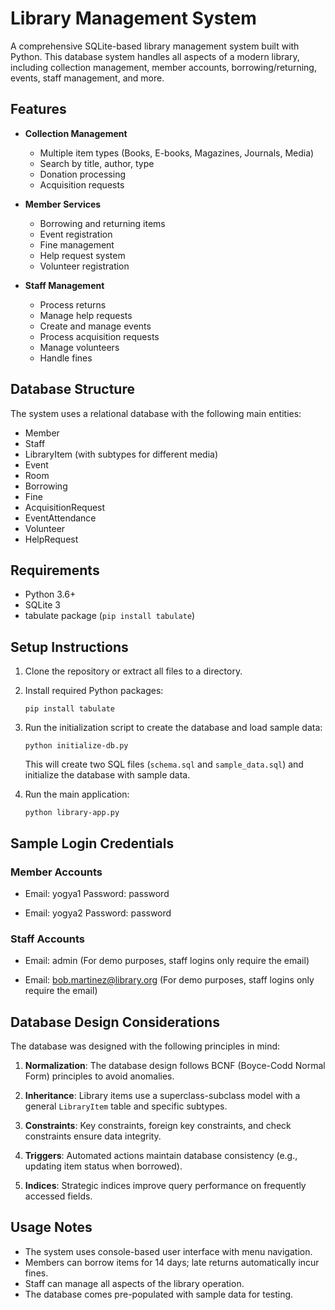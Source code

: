 # Library Management System

A comprehensive SQLite-based library management system built with Python. This database system handles all aspects of a modern library, including collection management, member accounts, borrowing/returning, events, staff management, and more.

## Features

- **Collection Management**
  - Multiple item types (Books, E-books, Magazines, Journals, Media)
  - Search by title, author, type
  - Donation processing
  - Acquisition requests

- **Member Services**
  - Borrowing and returning items
  - Event registration
  - Fine management
  - Help request system
  - Volunteer registration

- **Staff Management**
  - Process returns
  - Manage help requests
  - Create and manage events
  - Process acquisition requests
  - Manage volunteers
  - Handle fines

## Database Structure

The system uses a relational database with the following main entities:
- Member
- Staff
- LibraryItem (with subtypes for different media)
- Event
- Room
- Borrowing
- Fine
- AcquisitionRequest
- EventAttendance
- Volunteer
- HelpRequest

## Requirements

- Python 3.6+
- SQLite 3
- tabulate package (`pip install tabulate`)

## Setup Instructions

1. Clone the repository or extract all files to a directory.

2. Install required Python packages:
   ```
   pip install tabulate
   ```

3. Run the initialization script to create the database and load sample data:
   ```
   python initialize-db.py
   ```
   This will create two SQL files (`schema.sql` and `sample_data.sql`) and initialize the database with sample data.

4. Run the main application:
   ```
   python library-app.py
   ```

## Sample Login Credentials

### Member Accounts
- Email: yogya1
  Password: password

- Email: yogya2
  Password: password

### Staff Accounts
- Email: admin
  (For demo purposes, staff logins only require the email)

- Email: bob.martinez@library.org
  (For demo purposes, staff logins only require the email)

## Database Design Considerations

The database was designed with the following principles in mind:

1. **Normalization**: The database design follows BCNF (Boyce-Codd Normal Form) principles to avoid anomalies.

2. **Inheritance**: Library items use a superclass-subclass model with a general `LibraryItem` table and specific subtypes.

3. **Constraints**: Key constraints, foreign key constraints, and check constraints ensure data integrity.

4. **Triggers**: Automated actions maintain database consistency (e.g., updating item status when borrowed).

5. **Indices**: Strategic indices improve query performance on frequently accessed fields.

## Usage Notes

- The system uses console-based user interface with menu navigation.
- Members can borrow items for 14 days; late returns automatically incur fines.
- Staff can manage all aspects of the library operation.
- The database comes pre-populated with sample data for testing.
